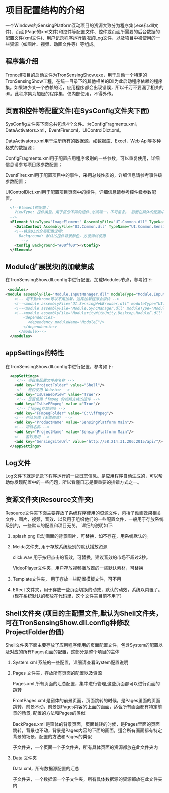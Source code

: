 # 项目配置结构的介绍

一个Windows的SensingPlatform互动项目的资源大致分为程序集(.exe和.dll文件)、页面(Page的xml文件)和控件等配置文件、控件或页面所需要的后台数据的配置文件(xml文件)、用户记录程序运行情况的Log文件、以及项目中被使用的一些资源（如图片、视频、动画文件等）等组成。

## 程序集介绍

Troncell项目的启动文件为TronSensingShow.exe，用于启动一个特定的TronSensingShow工程，在统一目录下的其他相关的Dll为此启动程序依赖的程序集。如果缺少某一个依赖的话，应用程序都会出现错误，所以千万不要漏了相关的dll。此程序集为加密的程序集，仅内部使用，不得外传。

## 页面和控件等配置文件(在SysConfig文件夹下面)

SysConfig文件夹下面总共包含4个文件。为ConfigFragments.xml，DataActivators.xml，EventFirer.xml，UIControlDict.xml。

DataActivators.xml用于注册所有的数据源，如数据库、Excel，Web Api等多种格式的数据源；

ConfigFragments.xml用于配置应用程序级别的一些参数，可以重复使用，详细信息请参考项目级参数配置；

EventFirer.xml用于配置项目中的事件，采用总线性质的，详细信息请参考事件级参数配置；

UIControlDict.xml用于配置项目页面中的控件，详细信息请参考控件级参数配置。
```xml
  <!--Element的配置：
    ViewType: 控件类型，用于区分不同的控件,必须唯一，不可重复。 后面在具体的配置中，用这个名字配置控件，通过ViewType来引用对应的控件
  -->
  <Element ViewType="ImageElement" AssemblyFile="UI.Common.dll" TypeName="UI.Common.SensingControl.ImageControl, UI.Common, Version=1.0.0.0, Culture=neutral, PublicKeyToken=null">
    <DataContext AssemblyFile="UI.Common.dll" TypeName="UI.Common.SensingView.ImageElementViewModel, UI.Common, Version=1.0.0.0, Culture=neutral, PublicKeyToken=null" />
    <!--特定UI的全局配置说明:
      Background: 默认的控件背景颜色，方便调试使用 
       -->
    <Config Background="#00ff00"></Config>
  </Element>
```

## Module(扩展模块)的加载集成
在TronSensingShow.dll.config中进行配置，加载Modules节点，参考如下:

```xml
 <modules>
<module assemblyFile="Module.InputManager.dll" moduleType="Module.InputManager.UdpServerInput, Module.InputManager, Version=1.0.0.0, Culture=neutral, PublicKeyToken=null" moduleName="Module.InputManager" startupLoaded="true" />
    <!-- 用不到chrome可以不用加载，这样加载程序会很快 -->
    <!--<module assemblyFile="UI.SensingWebBrowser.dll" moduleType="UI.SensingWebBrowser.SensingWebBrowserModule, UI.SensingWebBrowser, Version=1.0.0.0, Culture=neutral, PublicKeyToken=null" moduleName="UI.SensingWebBrowser" startupLoaded="true"/>-->
    <!--<module assemblyFile="Module.SyncManager.dll" moduleType="Module.SyncManager.SyncManager, Module.SyncManager, Version=1.0.0.0, Culture=neutral, PublicKeyToken=null" moduleName="Module.SyncManager" startupLoaded="true" />-->
    <!--<module assemblyFile="ModularityWithUnity.Desktop.ModuleF.dll" moduleType="ModularityWithUnity.Desktop.ModuleF, ModularityWithUnity.Desktop.ModuleF, Version=1.0.0.0, Culture=neutral, PublicKeyToken=null" moduleName="ModuleF" startupLoaded="true">
        <dependencies>
          <dependency moduleName="ModuleE"/>
        </dependencies>
      </module>-->
  </modules>
```


## appSettings的特性
在TronSensingShow.dll.config中进行配置，参考如下:
```xml
  <appSettings>
     <!-- 项目主配置文件夹名称 -->
    <add key="ProjectFolder" value="Shell"/>
     <!-- 是否使用 Webview -->
    <add key="IsUseWebView" value="True"/>
     <!-- 是否使用 ffmpeg 的视频支持的控件 -->
    <add key="IsUseFFmpeg" value ="True"/>
     <!-- ffmpeg存放地址 -->
    <add key="FFmpegFolder" value="C:\\ffmpeg"/>
    <!-- 产品名称（无需修改） -->
    <add key="ProductName" value="SensingPlatform Main"/>
    <!-- 项目名称 -->
    <add key="ProjectName" value="SensingPlatform Main"/>
    <!-- 暂时无用 -->
    <add key="SensingSiteUrl" value="http://58.214.31.206:2015/api/"/>
  </appSettings>
```


## Log文件

Log文件下就是记录下程序运行的一些日志信息。是应用程序自动生成的，可以帮助你发现配置中的一些问题，所以看懂日志是很重要的排错方式之一。

## 资源文件夹(Resource文件夹)

Resource文件夹下面主要存放了系统程序使用的资源文件，包括了动画效果相关文件，图片，视频，音效、以及用于组织他们的一些配置文件，一般用于存放系统级别的，一些默认的配置和项目无关。
详细的说明如下:
1. splash.png 启动画面的背景图片，可替换，如不存在，用系统默认的。
3. Meida文件夹, 用于存放系统级别的默认播放资源
   
   click.wav 用于按钮点击的音效，可替换，建议音效的市场不超过2秒。

   VideoPlayer文件夹，用户存放视频播放器的一些默认素材，可替换
   
4. Template文件夹， 用于存放一些配置模板文件，可不用
5. Effect 文件夹，用于存放一些页面切换的动效，默认的动效，系统以内置了。(现在系统默认的都放在代码里，这个文件夹目前不用了)

## Shell文件夹 (项目的主配置文件,默认为Shell文件夹，可在TronSensingShow.dll.config种修改ProjectFolder的值)

Shell文件夹下面主要存放了应用程序使用的页面配置文件，包含System的配置以及对应的所有Pages页面的配置，这部分是整个项目的主体
1. System.xml 系统的一些配置，详细请查看System配置说明
2. Pages 文件夹，存放所有页面的配置以及资源

   Pages.xml 所有页面的汇总配置，集中进行管理,这些页面都可以进行页面的跳转
   
   FrontPages.xml 是窗体的前景页面，页面跳转的时候，是Pages里面的页面跳转，前景不动，前景是Pages内容的上面的画面，适合所有画面都有特定前景的场景, 配置的方法和Pages的类似
   
   BackPages.xml 是窗体的背景页面，页面跳转的时候，是Pages里面的页面跳转，背景也不动，背景是Pages内容的下面的画面，适合所有画面都有特定背景的场景，配置的方法和Pages的类似
   
   子文件夹，一个页面一个子文件夹，所有具体页面的资源都放在此文件夹内
4. Data 文件夹

   Data.xml，所有数据源配置的汇总

   子文件夹，一个数据源一个子文件夹，所有具体数据源的资源都放在此文件夹内

